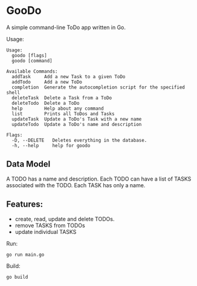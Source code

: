 # GooDo

A simple command-line ToDo app written in Go.


Usage:

    Usage:
      goodo [flags]
      goodo [command]
    
    Available Commands:
      addTask     Add a new Task to a given ToDo
      addTodo     Add a new ToDo
      completion  Generate the autocompletion script for the specified shell
      deleteTask  Delete a Task from a ToDo
      deleteTodo  Delete a ToDo
      help        Help about any command
      list        Prints all ToDos and Tasks
      updateTask  Update a ToDo's Task with a new name
      updateTodo  Update a ToDo's name and description
    
    Flags:
      -D, --DELETE   Deletes everything in the database.
      -h, --help     help for goodo

## Data Model

A TODO has a name and description.
Each TODO can have a list of TASKS associated with the TODO. 
Each TASK has only a name.

## Features:

 - create, read, update and delete TODOs.
 - remove TASKS from TODOs
 - update individual TASKS

Run:

    go run main.go

Build:

    go build

